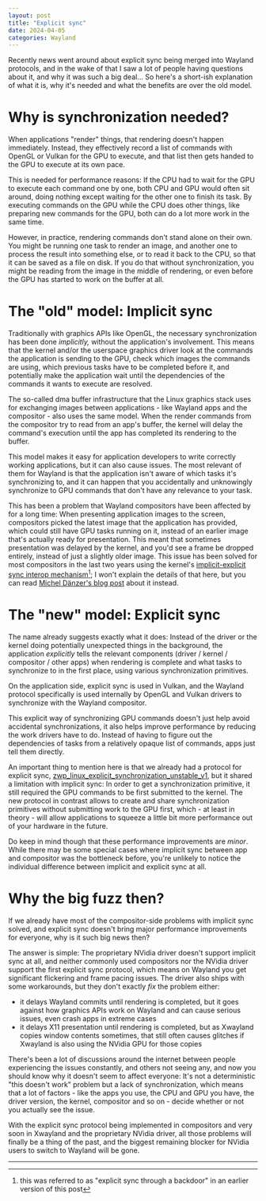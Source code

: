 ```yaml
---
layout: post
title: "Explicit sync"
date: 2024-04-05
categories: Wayland
---
```


Recently news went around about explicit sync being merged into Wayland protocols, and in the wake of that I saw a lot of people having questions about it, and why it was such a big deal... So here's a short-ish explanation of what it is, why it's needed and what the benefits are over the old model.

# Why is synchronization needed?
When applications "render" things, that rendering doesn't happen immediately. Instead, they effectively record a list of commands with OpenGL or Vulkan for the GPU to execute, and that list then gets handed to the GPU to execute at its own pace.

This is needed for performance reasons: If the CPU had to wait for the GPU to execute each command one by one, both CPU and GPU would often sit around, doing nothing except waiting for the other one to finish its task. By executing commands on the GPU while the CPU does other things, like preparing new commands for the GPU, both can do a lot more work in the same time.

However, in practice, rendering commands don't stand alone on their own. You might be running one task to render an image, and another one to process the result into something else, or to read it back to the CPU, so that it can be saved as a file on disk.
If you do that without synchronization, you might be reading from the image in the middle of rendering, or even before the GPU has started to work on the buffer at all.

# The "old" model: Implicit sync
Traditionally with graphics APIs like OpenGL, the necessary synchronization has been done *implicitly,* without the application's involvement. This means that the kernel and/or the userspace graphics driver look at the commands the application is sending to the GPU, check which images the commands are using, which previous tasks have to be completed before it, and potentially make the application wait until the dependencies of the commands it wants to execute are resolved.

The so-called dma buffer infrastructure that the Linux graphics stack uses for exchanging images between applications - like Wayland apps and the compositor - also uses the same model. When the render commands from the compositor try to read from an app's buffer, the kernel will delay the command's execution until the app has completed its rendering to the buffer.

This model makes it easy for application developers to write correctly working applications, but it can also cause issues.
The most relevant of them for Wayland is that the application isn't aware of which tasks it's synchronizing to, and it can happen that you accidentally and unknowingly synchronize to GPU commands that don't have any relevance to your task.

This has been a problem that Wayland compositors have been affected by for a long time:
When presenting application images to the screen, compositors picked the latest image that the application has provided, which could still have GPU tasks running on it,
instead of an earlier image that's actually ready for presentation.
This meant that sometimes presentation was delayed by the kernel, and you'd see a frame be dropped entirely,
instead of just a slightly older image.
This issue has been solved for most compositors in the last two years using the kernel's [implicit-explicit sync interop mechanism](https://www.collabora.com/news-and-blog/blog/2022/06/09/bridging-the-synchronization-gap-on-linux/)[^1]; I won't explain the details of that here, but you can read [Michel Dänzer's blog post](https://blogs.gnome.org/shell-dev/2023/03/30/ensuring-steady-frame-rates-with-gpu-intensive-clients/) about it instead.

# The "new" model: Explicit sync
The name already suggests exactly what it does: Instead of the driver or the kernel doing potentially unexpected things in the background,
the application *explicitly* tells the relevant components (driver / kernel / compositor / other apps) when rendering is complete and what tasks to synchronize to in the first place, using various synchronization primitives.

On the application side, explicit sync is used in Vulkan, and the Wayland protocol specifically is used internally by OpenGL and Vulkan drivers to synchronize with the Wayland compositor.

This explicit way of synchronizing GPU commands doesn't just help avoid accidental synchronizations, it also helps improve performance by reducing the work drivers have to do.
Instead of having to figure out the dependencies of tasks from a relatively opaque list of commands, apps just tell them directly.

An important thing to mention here is that we already had a protocol for explicit sync, [zwp_linux_explicit_synchronization_unstable_v1](https://gitlab.freedesktop.org/wayland/wayland-protocols/-/blob/main/unstable/linux-explicit-synchronization/linux-explicit-synchronization-unstable-v1.xml),
but it shared a limitation with implicit sync: In order to get a synchronization primitive, it still required the GPU commands to be first submitted to the kernel.
The new protocol in contrast allows to create and share synchronization primitives without submitting work to the GPU first, which - at least in theory - will allow applications to squeeze a little bit more performance
out of your hardware in the future.

Do keep in mind though that these performance improvements are *minor*.
While there may be some special cases where implicit sync between app and compositor was the bottleneck before, you're unlikely to notice the individual difference between implicit and explicit sync at all.

# Why the big fuzz then?
If we already have most of the compositor-side problems with implicit sync solved, and explicit sync doesn't bring major performance improvements for everyone, why is it such big news then?

The answer is simple: The proprietary NVidia driver doesn't support implicit sync at all, and neither commonly used compositors nor the NVidia driver support the first explicit sync protocol, which means on Wayland you get significant flickering and frame pacing issues. The driver also ships with some workarounds, but they don't exactly *fix* the problem either:
- it delays Wayland commits until rendering is completed, but it goes against how graphics APIs work on Wayland and can cause serious issues, even crash apps in extreme cases
- it delays X11 presentation until rendering is completed, but as Xwayland copies window contents sometimes, that still often causes glitches if Xwayland is also using the NVidia GPU for those copies

There's been a lot of discussions around the internet between people experiencing the issues constantly, and others not seeing any, and now you should know why it doesn't seem to affect everyone:
It's not a deterministic "this doesn't work" problem but a lack of synchronization, which means that a lot of factors - like the apps you use, the CPU and GPU you have, the driver version, the kernel, compositor and so on - decide whether or not you actually see the issue.

With the explicit sync protocol being implemented in compositors and very soon in Xwayland and the proprietary NVidia driver, all those problems will finally be a thing of the past,
and the biggest remaining blocker for NVidia users to switch to Wayland will be gone.

---
[^1]: this was referred to as "explicit sync through a backdoor" in an earlier version of this post
